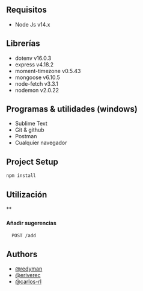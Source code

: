 ## Requisitos
- Node Js v14.x

## Librerías
- dotenv v16.0.3
- express v4.18.2
- moment-timezone v0.5.43
- mongoose v6.10.5
- node-fetch v3.3.1
- nodemon v2.0.22

## Programas & utilidades (windows)
- Sublime Text
- Git & github
- Postman
- Cualquier navegador

## Project Setup

```sh
npm install
```

## Utilización

**

#### Añadir sugerencias

```http
  POST /add
```

## Authors

- [@redyman](https://github.com/redyman/)
- [@eriverec](https://github.com/eriverec/)
- [@carlos-rl](https://github.com/carlos-rl/)